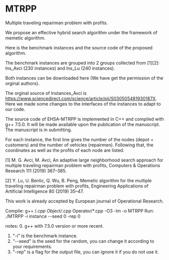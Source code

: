 # MTRPP

Multiple traveling repariman problem with profits.

We propose an effective hybrid search algorithm under the framework of memetic algorithm.

Here is the benchmark instances and the source code of the proposed algorithm.

The benchmark instances are grouped into 2 groups collected from [1][2]: Ins_Avci (230 instances) and Ins_Lu (240 instances).

Both instances can be downloaded here (We have get the permission of the orginal authors).

The orginal source of  Instances_Avci is https://www.sciencedirect.com/science/article/pii/S030505481930187X. Here we made some changes to the interfaces of the instances to adapt to our code. 

The source code of EHSA-MTRPP is implemented in C++ and compiled with g++ 7.5.0. It will be made available upon the publication of the manuscript.
The manuscript is in submitting. 

For each instance, the first line gives the number of the nodes (depot + customers) and the number of vehicles (repairmen).
Following that, the coordinates as well as the profits of each node are listed.

[1] M. G. Avci, M. Avci, An adaptive large neighborhood search approach for multiple traveling repairman problem with profits, Computers & Operations Research 111 (2019) 367–385.

[2] Y. Lu, U. Benlic, Q. Wu, B. Peng, Memetic algorithm for the multiple traveling repairman problem with profits, Engineering Applications of Artificial Intelligence 80 (2019) 35–47.


This work is already accepted by European journal of Operational Research.

Compile: g++ /*.cpp Object/*.cpp Operator/*.cpp -O3 -lm -o MTRPP
Run: ./MTRPP -i instance --seed 0 -rep 0

notes: 
0. g++ with 7.5.0 version or more recent.
1. "-i" is the benchmark instance.
2. "--seed" is the seed for the random, you can change it according to your requirements.
3. "-rep" is a flag for the output file, you can ignore it if you do not use it.
